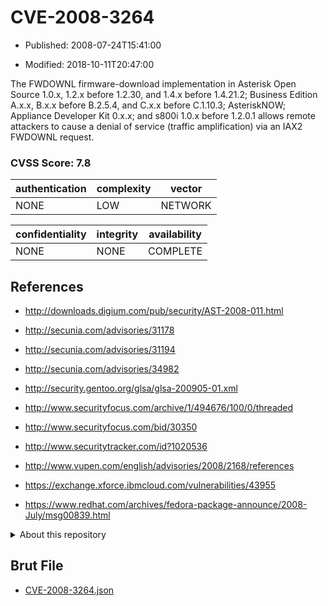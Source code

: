 # CVE-2008-3264

- Published: 2008-07-24T15:41:00

- Modified: 2018-10-11T20:47:00

The FWDOWNL firmware-download implementation in Asterisk Open Source 1.0.x, 1.2.x before 1.2.30, and 1.4.x before 1.4.21.2; Business Edition A.x.x, B.x.x before B.2.5.4, and C.x.x before C.1.10.3; AsteriskNOW; Appliance Developer Kit 0.x.x; and s800i 1.0.x before 1.2.0.1 allows remote attackers to cause a denial of service (traffic amplification) via an IAX2 FWDOWNL request.

### CVSS Score: **7.8**

| authentication | complexity | vector |
| --- | --- | --- |
| NONE | LOW | NETWORK |

| confidentiality | integrity | availability |
| --- | --- | --- |
| NONE | NONE | COMPLETE |

## References

* http://downloads.digium.com/pub/security/AST-2008-011.html

* http://secunia.com/advisories/31178

* http://secunia.com/advisories/31194

* http://secunia.com/advisories/34982

* http://security.gentoo.org/glsa/glsa-200905-01.xml

* http://www.securityfocus.com/archive/1/494676/100/0/threaded

* http://www.securityfocus.com/bid/30350

* http://www.securitytracker.com/id?1020536

* http://www.vupen.com/english/advisories/2008/2168/references

* https://exchange.xforce.ibmcloud.com/vulnerabilities/43955

* https://www.redhat.com/archives/fedora-package-announce/2008-July/msg00839.html

<details>
<summary>About this repository</summary> 

  This repository is part of the project [Live Hack CVE](https://github.com/Live-Hack-CVE). Main website can be found [www.live-hack.org](https://www.live-hack.org) 
  
  Made by [Sn0wAlice](https://github.com/Sn0wAlice) for the people that care about security and need to have a feed of the latest CVEs. Hope you enjoy it, don't forget to star the repo and follow me on [Twitter](https://twitter.com/Sn0wAlice) and [Github](https://github.com/Sn0wAlice). And that is my [personnal website](https://www.alice-snow.me/)

  - [Home Page](https://github.com/Live-Hack-CVE)
  - [Framework](https://github.com/Live-Hack-CVE/cve-framework)
  - [CVE database](https://github.com/Live-Hack-CVE/full_database)
  - [Changelog](https://github.com/Live-Hack-CVE/Changelog)
</details>

## Brut File

* [CVE-2008-3264.json](https://raw.githubusercontent.com/Live-Hack-CVE/full_database/main/cves/2008/CVE-2008-3264.json)

